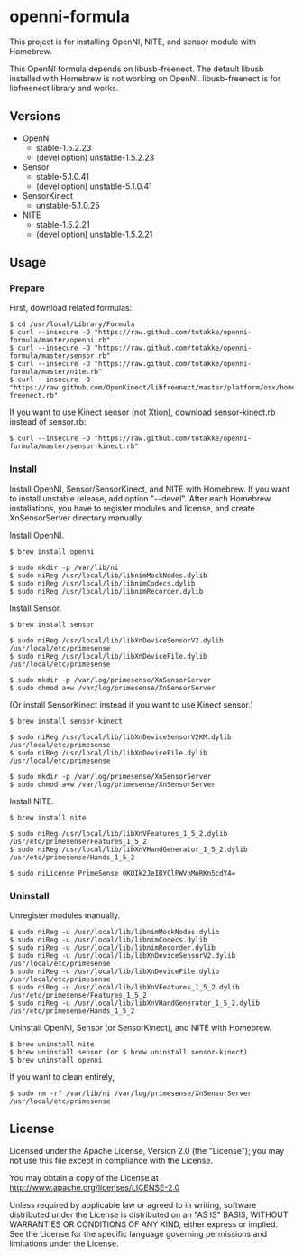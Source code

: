 # openni-formula

This project is for installing OpenNI, NITE, and sensor module with Homebrew.

This OpenNI formula depends on libusb-freenect.
The default libusb installed with Homebrew is not working on OpenNI.
libusb-freenect is for libfreenect library and works.

## Versions

* OpenNI
    * stable-1.5.2.23
    * (devel option) unstable-1.5.2.23
* Sensor
    * stable-5.1.0.41
    * (devel option) unstable-5.1.0.41
* SensorKinect
	* unstable-5.1.0.25
* NITE
    * stable-1.5.2.21
    * (devel option) unstable-1.5.2.21

## Usage

### Prepare

First, download related formulas:

    $ cd /usr/local/Library/Formula
    $ curl --insecure -O "https://raw.github.com/totakke/openni-formula/master/openni.rb"
    $ curl --insecure -O "https://raw.github.com/totakke/openni-formula/master/sensor.rb"
    $ curl --insecure -O "https://raw.github.com/totakke/openni-formula/master/nite.rb"
    $ curl --insecure -O "https://raw.github.com/OpenKinect/libfreenect/master/platform/osx/homebrew/libusb-freenect.rb"

If you want to use Kinect sensor (not Xtion), download sensor-kinect.rb instead of sensor.rb:

    $ curl --insecure -O "https://raw.github.com/totakke/openni-formula/master/sensor-kinect.rb"

### Install

Install OpenNI, Sensor/SensorKinect, and NITE with Homebrew.
If you want to install unstable release, add option "--devel". 
After each Homebrew installations, you have to register modules and license, and create XnSensorServer directory manually.

Install OpenNI.

    $ brew install openni
    
    $ sudo mkdir -p /var/lib/ni
    $ sudo niReg /usr/local/lib/libnimMockNodes.dylib
    $ sudo niReg /usr/local/lib/libnimCodecs.dylib
    $ sudo niReg /usr/local/lib/libnimRecorder.dylib

Install Sensor.

    $ brew install sensor
    
    $ sudo niReg /usr/local/lib/libXnDeviceSensorV2.dylib /usr/local/etc/primesense
    $ sudo niReg /usr/local/lib/libXnDeviceFile.dylib /usr/local/etc/primesense
    
    $ sudo mkdir -p /var/log/primesense/XnSensorServer
    $ sudo chmod a+w /var/log/primesense/XnSensorServer 
    
(Or install SensorKinect instead if you want to use Kinect sensor.)

	$ brew install sensor-kinect
    
    $ sudo niReg /usr/local/lib/libXnDeviceSensorV2KM.dylib /usr/local/etc/primesense
    $ sudo niReg /usr/local/lib/libXnDeviceFile.dylib /usr/local/etc/primesense

    $ sudo mkdir -p /var/log/primesense/XnSensorServer
    $ sudo chmod a+w /var/log/primesense/XnSensorServer  
    
Install NITE.

    $ brew install nite
    
    $ sudo niReg /usr/local/lib/libXnVFeatures_1_5_2.dylib /usr/etc/primesense/Features_1_5_2
    $ sudo niReg /usr/local/lib/libXnVHandGenerator_1_5_2.dylib /usr/etc/primesense/Hands_1_5_2
    
    $ sudo niLicense PrimeSense 0KOIk2JeIBYClPWVnMoRKn5cdY4=
    
### Uninstall

Unregister modules manually.

	$ sudo niReg -u /usr/local/lib/libnimMockNodes.dylib
    $ sudo niReg -u /usr/local/lib/libnimCodecs.dylib
    $ sudo niReg -u /usr/local/lib/libnimRecorder.dylib
    $ sudo niReg -u /usr/local/lib/libXnDeviceSensorV2.dylib /usr/local/etc/primesense
    $ sudo niReg -u /usr/local/lib/libXnDeviceFile.dylib /usr/local/etc/primesense
    $ sudo niReg -u /usr/local/lib/libXnVFeatures_1_5_2.dylib /usr/etc/primesense/Features_1_5_2
    $ sudo niReg -u /usr/local/lib/libXnVHandGenerator_1_5_2.dylib /usr/etc/primesense/Hands_1_5_2

Uninstall OpenNI, Sensor (or SensorKinect), and NITE with Homebrew.

	$ brew uninstall nite
    $ brew uninstall sensor (or $ brew uninstall sensor-kinect)
    $ brew uninstall openni

If you want to clean entirely,

    $ sudo rm -rf /var/lib/ni /var/log/primesense/XnSensorServer /usr/local/etc/primesense

## License

Licensed under the Apache License, Version 2.0 (the "License"); you may not use this file except in compliance with the License.

You may obtain a copy of the License at http://www.apache.org/licenses/LICENSE-2.0

Unless required by applicable law or agreed to in writing, software distributed under the License is distributed on an "AS IS" BASIS, WITHOUT WARRANTIES OR CONDITIONS OF ANY KIND, either express or implied.
See the License for the specific language governing permissions and limitations under the License.